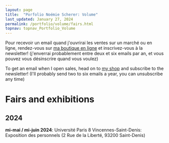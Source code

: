 ```yaml
---
layout: page
title:  "Porfolio Noémie Scherer: Volume"
last_updated: January 27, 2024
permalink: /portfolio/volume/fairs.html
topnav: topnav_Portfolio_Volume
---
```


Pour recevoir un email quand j'ouvrirai les ventes sur un marché ou en ligne, rendez-vous sur [ma boutique en ligne]() et inscrivez-vous à la newsletter! (j'enverrai probablement entre deux et six emails par an, et vous pouvez vous désinscrire quand vous voulez)

To get an email when I open sales, head on to [my shop](https://nolanfa-shop.fourthwall.com/) and subscribe to the newsletter! (I'll probably send two to six emails a year, you can unsubscribe any time)

# Fairs and exhibitions
## 2024
**mi-mai / mi-juin 2024**: Université Paris 8 Vincennes-Saint-Denis: Exposition des personnels (2 Rue de la Liberté, 93200 Saint-Denis)
